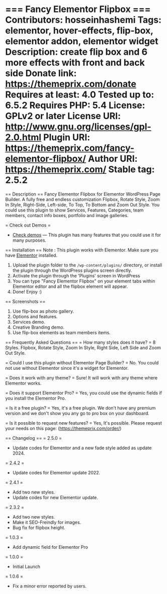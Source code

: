 === Fancy Elementor Flipbox ===
Contributors: hosseinhashemi
Tags: elementor, hover-effects, flip-box, elementor addon, elementor widget
Description: create flip box and 6 more effects with front and back side
Donate link: https://themeprix.com/donate
Requires at least: 4.0
Tested up to: 6.5.2
Requires PHP: 5.4
License: GPLv2 or later
License URI: http://www.gnu.org/licenses/gpl-2.0.html
Plugin URI: https://themeprix.com/fancy-elementor-flipbox/
Author URI: https://themeprix.com/
Stable tag: 2.5.2
=======



== Description ==
Fancy Elementor Flipbox for Elementor WordPress Page Builder. A fully free and endless customization Flipbox, Rotate Style, Zoom In Style, Right-Side, Left-side, To Top, To Bottom and Zoom Out Style. You could use this plugin to show Services, Features, Categories, team members, contact info boxes, portfolio and image galleries.

= Check out Demos =
* [Check demos](https://themeprix.com/fancy-elementor-flipbox/) — This plugin has many features that you could use it for many purposes.


== Installation ==
Note : This plugin works with Elementor. Make sure you have [Elementor](https://wordpress.org/plugins/elementor/) installed.


1. Upload the plugin folder to the `/wp-content/plugins/` directory, or install the plugin through the WordPress plugins screen directly.
2. Activate the plugin through the \'Plugins\' screen in WordPress
3. You can type \"Fancy Elementor Flipbox\" on your element tabs within Elementor editor and all the flipbox element will appear.
4. Done! Enjoy :)


== Screenshots ==
1. Use flip-box as photo gallery.
2. Options and features.
3. Services demo.
4. Creative Branding demo.
5. Use flip-box elements as team members items.


== Frequently Asked Questions ==
= How many styles does it have? =
8 Styles. Flipbox, Rotate Style, Zoom In Style, Right Side, Left Side and Zoom Out Style.

= Could I use this plugin without Elementor Page Builder? =
No. You could not use without Elementor since it's a widget for Elementor.

= Does it work with any theme? =
Sure! It will work with any theme where Elementor works.

= Does it support Elementor Pro? =
Yes, you could use the dynamic fields if you install the Elementor Pro.

= Is it a free plugin? =
Yes, it's a free plugin. We don't have any premium version and we don't show you any go to pro box on your dashboard.

= Is it possible to request new features? =
Yes, It's possible. Please request your needs on this page: (https://themeprix.com/order/)

== Changelog ==
= 2.5.0 =
* Update codes for Elementor and a new fade style added as update 2024.

= 2.4.2 =
* Update codes for Elementor update 2022.

= 2.4.1 =
* Add two new styles.
* Update codes for new Elementor update.

= 2.3.2 =
* Add two new styles.
* Make it SEO-Freindly for images.
* Bug fix for flipbox height.

= 1.0.3 =
* Add dynamic field for Elementor Pro

= 1.0.0 =
* Initial Launch

= 1.0.6 =
* Fix a minor error reported by users.
